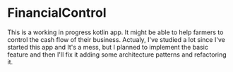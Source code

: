 # FinancialControl

This is a working in progress kotlin app. 
It might be able to help farmers to control the cash flow of their business.
Actualy, I've studied a lot since I've started this app and It's a mess, but I planned to implement the basic feature and then I'll fix it
adding some architecture patterns and refactoring it.
